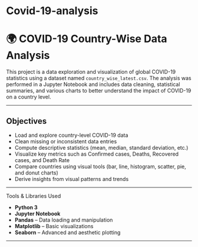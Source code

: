# Covid-19-analysis
# 🌍 COVID-19 Country-Wise Data Analysis

This project is a data exploration and visualization of global COVID-19 statistics using a dataset named `country_wise_latest.csv`. The analysis was performed in a Jupyter Notebook and includes data cleaning, statistical summaries, and various charts to better understand the impact of COVID-19 on a country level.

---

## Objectives

- Load and explore country-level COVID-19 data
- Clean missing or inconsistent data entries
- Compute descriptive statistics (mean, median, standard deviation, etc.)
- Visualize key metrics such as Confirmed cases, Deaths, Recovered cases, and Death Rate
- Compare countries using visual tools (bar, line, histogram, scatter, pie, and donut charts)
- Derive insights from visual patterns and trends

---

Tools & Libraries Used

- **Python 3**
- **Jupyter Notebook**
- **Pandas** – Data loading and manipulation
- **Matplotlib** – Basic visualizations
- **Seaborn** – Advanced and aesthetic plotting

---

